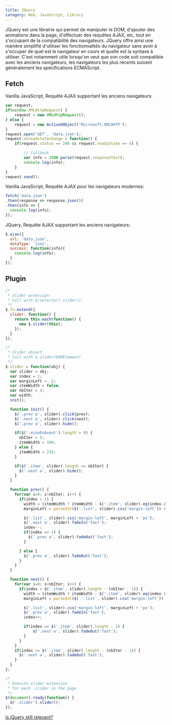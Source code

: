 ```yaml
---
title: JQuery
category: Web, JavaScript, Library
---
```


JQuery est une librairie qui permet de manipuler le DOM, d'ajouter des animations dans la page,
d'effectuer des requêtes AJAX, etc, tout en s'occupant de la compatibilité des navigateurs.
JQuery offre ainsi une manière simplifié d'utiliser les fonctionnalités du navigateur sans
avoir à s'occuper de quel est le navigateur en cours et quelle est la syntaxe à utiliser.
C'est notamment utile lorsqu'on veut que son code soit compatible avec les anciens navigateurs,
les navigateurs les plus récents suivant généralement les spécifications ECMAScript.

## Fetch

Vanilla JavaScript, Requête AJAX supportant les anciens navigateurs:

``` js
var request;
if(window.XMLHttpRequest) {
    request = new XMLHttpRequest();
} else {
    request = new ActiveXObject('Microsoft.XMLHHTP');
}
request.open('GET', 'data.json');
request.onreadstatechange = function() {
    if(request.status == 200 && request.readyState == 4) {

        // Callback
        var info = JSON.parse(request.responseText);
        console.log(info);
    }
}
request.send();
```

Vanilla JavaScript, Requête AJAX pour les navigateurs modernes:

``` js
fetch('data.json')
.then(response => response.json())
.then(info => { 
  console.log(info);
});
```

JQuery, Requête AJAX supportant les anciens navigateurs:

``` js
$.ajax({
  url: 'data.json',
  dataType: 'json',
  success: function(info){
    console.log(info);
  }
});
```

## Plugin

``` js
/*
 * Slider extension:
 * Call with $(selector).slider();
 */
$.fn.extend({
  slider: function() {
    return this.each(function() {
      new $.slider(this);
    });
  }
});

/*
 * Slider object
 * Call with $.slider(DOMElement)
 */
$.slider = function(obj) {
  var slider = obj;
  var index = 1;
  var marginLeft = -3;
  var itemWidth = false;
  var nbIter = 4;
  var width;
  init();

  function init() {
    $('.prev a', slider).click(prev);
    $('.next a', slider).click(next);
    $('.prev a', slider).hide();

    if($('.miseEnAvant').length > 0) {
      nbIter = 5;
      itemWidth = 188;
    } else {
      itemWidth = 218;
    }

    if($('.item', slider).length <= nbIter) {
      $('.next a', slider).hide();
    }
  }

  function prev() {
    for(var i=0; i<nbIter; i++) {
      if(index > 1) {
        width = (itemWidth ? itemWidth : $('.item', slider).eq(index-2).outerWidth());
        marginLeft = parseInt($('.list', slider).css('margin-left')) + width;

        $('.list', slider).css('margin-left', marginLeft + 'px');
        $('.next a', slider).fadeIn('fast');
        index--;
        if(index == 1) {
          $('.prev a', slider).fadeOut('fast');
        }

      } else {
        $('.prev a', slider).fadeOut('fast');
      }
    }
  }

  function next() {
    for(var i=0; i<nbIter; i++) {
      if(index < $('.item', slider).length - (nbIter - 1)) {
        width = (itemWidth ? itemWidth : $('.item', slider).eq(index-1).outerWidth());
        marginLeft = parseInt($( '.list', slider).css('margin-left')) - width;

        $('.list', slider).css('margin-left', marginLeft + 'px');
        $('.prev a', slider).fadeIn('fast');
        index++;

        if(index == $('.item', slider).length - 2) {
            $('.next a', slider).fadeOut('fast');
        }
      }
    }
    if(index >= $('.item', slider).length - (nbIter - 1)) {
      $('.next a', slider).fadeOut('fast');
    }
  }
};

/*
 * Execute slider extension
 * for each .slider in the page
 */
$(document).ready(function() {
  $('.slider').slider();
});
```

[Is jQuery still relevant?](https://remysharp.com/2017/12/15/is-jquery-still-relevant)
